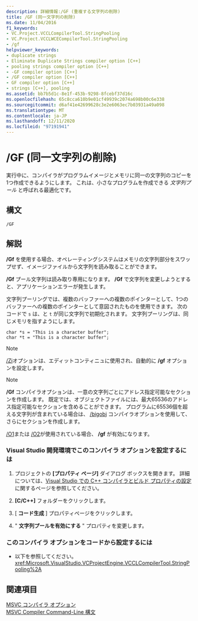 ```yaml
---
description: 詳細情報:/GF (重複する文字列の削除)
title: /GF (同一文字列の削除)
ms.date: 11/04/2016
f1_keywords:
- VC.Project.VCCLCompilerTool.StringPooling
- VC.Project.VCCLWCECompilerTool.StringPooling
- /gf
helpviewer_keywords:
- duplicate strings
- Eliminate Duplicate Strings compiler option [C++]
- pooling strings compiler option [C++]
- -GF compiler option [C++]
- /GF compiler option [C++]
- GF compiler option [C++]
- strings [C++], pooling
ms.assetid: bb7b5d1c-8e1f-453b-9298-8fcebf37d16c
ms.openlocfilehash: 65c8cca610b9e01cf49939c2074a698b00c6e338
ms.sourcegitcommit: d6af41e42699628c3e2e6063ec7b03931a49a098
ms.translationtype: MT
ms.contentlocale: ja-JP
ms.lasthandoff: 12/11/2020
ms.locfileid: "97191941"
---
```

# <a name="gf-eliminate-duplicate-strings"></a>/GF (同一文字列の削除)

実行中に、コンパイラがプログラムイメージとメモリに同一の文字列のコピーを1つ作成できるようにします。 これは、小さなプログラムを作成できる *文字列プール* と呼ばれる最適化です。

## <a name="syntax"></a>構文

```
/GF
```

## <a name="remarks"></a>解説

**/Gf** を使用する場合、オペレーティングシステムはメモリの文字列部分をスワップせず、イメージファイルから文字列を読み取ることができます。

**/Gf** プール文字列は読み取り専用になります。 **/Gf** で文字列を変更しようとすると、アプリケーションエラーが発生します。

文字列プーリングでは、複数のバッファーへの複数のポインターとして、1つのバッファーへの複数のポインターとして意図されたものを使用できます。 次のコードで `s` は、と `t` が同じ文字列で初期化されます。 文字列プーリングは、同じメモリを指すようにします。

```
char *s = "This is a character buffer";
char *t = "This is a character buffer";
```

> [!NOTE]
> [/Zi](z7-zi-zi-debug-information-format.md)オプションは、エディットコンティニュに使用され、自動的に **/gf** オプションを設定します。

> [!NOTE]
> **/Gf** コンパイラオプションは、一意の文字列ごとにアドレス指定可能なセクションを作成します。 既定では、オブジェクトファイルには、最大65536のアドレス指定可能なセクションを含めることができます。 プログラムに65536個を超える文字列が含まれている場合は、 [/bigobj](bigobj-increase-number-of-sections-in-dot-obj-file.md) コンパイラオプションを使用して、さらにセクションを作成します。

[/O1](o1-o2-minimize-size-maximize-speed.md)または [/O2](o1-o2-minimize-size-maximize-speed.md)が使用されている場合、 **/gf** が有効になります。

### <a name="to-set-this-compiler-option-in-the-visual-studio-development-environment"></a>Visual Studio 開発環境でこのコンパイラ オプションを設定するには

1. プロジェクトの **[プロパティ ページ]** ダイアログ ボックスを開きます。 詳細については、[Visual Studio での C++ コンパイラとビルド プロパティの設定](../working-with-project-properties.md)に関するページを参照してください。

1. **[C/C++]** フォルダーをクリックします。

1. [ **コード生成** ] プロパティページをクリックします。

1. " **文字列プールを有効にする** " プロパティを変更します。

### <a name="to-set-this-compiler-option-programmatically"></a>このコンパイラ オプションをコードから設定するには

- 以下を参照してください。<xref:Microsoft.VisualStudio.VCProjectEngine.VCCLCompilerTool.StringPooling%2A>

## <a name="see-also"></a>関連項目

[MSVC コンパイラ オプション](compiler-options.md)<br/>
[MSVC Compiler Command-Line 構文](compiler-command-line-syntax.md)
